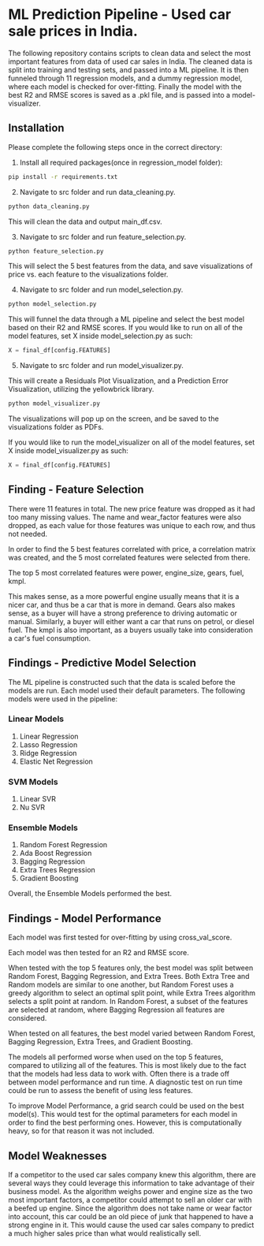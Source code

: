 # ML Prediction Pipeline - Used car sale prices in India. 

The following repository contains scripts to clean data and select the most
important features from data of used car sales in India.
The cleaned data is split into training and testing sets,
and passed into a ML pipeline. It is then funneled through 11 regression models,
and a dummy regression model, where each model is checked for over-fitting.
Finally the model with the best R2 and RMSE scores is saved as a .pkl file,
and is passed into a model-visualizer.

## Installation

Please complete the following steps once in the correct directory:

1. Install all required packages(once in regression_model folder):
```bash
pip install -r requirements.txt
```

2. Navigate to src folder and run data_cleaning.py.

```bash
python data_cleaning.py
```
This will clean the data and output  main_df.csv.

3. Navigate to src folder and run feature_selection.py.

```bash
python feature_selection.py
```
This will select the 5 best features from the data,
and save visualizations of price vs. each feature
to the visualizations folder.

4. Navigate to src folder and run model_selection.py.

```bash
python model_selection.py
```

This will funnel the data through a ML pipeline and
select the best model based on their R2 and RMSE scores. If you would like to run
on all of the model features, set X inside model_selection.py as such:

```python
X = final_df[config.FEATURES]
```

5. Navigate to src folder and run model_visualizer.py.

This will create a Residuals Plot Visualization, and a Prediction Error Visualization,
utilizing the yellowbrick library.

```bash
python model_visualizer.py
```
The visualizations will pop up on the screen, and be saved to the visualizations
folder as PDFs.

If you would like to run the model_visualizer
on all of the model features, set X inside model_visualizer.py as such:

```python
X = final_df[config.FEATURES]
```

## Finding - Feature Selection
There were 11 features in total. The new price feature was dropped as it had
too many missing values. The name and wear_factor features were also dropped, as
each value for those features was unique to each row, and thus not needed.

In order to find the 5 best features correlated
with price, a correlation matrix was created, and the 5 most correlated features
were selected from there.

The top 5 most correlated features were power, engine_size, gears, fuel, kmpl.

This makes sense, as a more powerful engine usually means that it is a nicer car,
and thus be a car that is more in demand. Gears also makes sense, as a buyer will
have a strong preference to driving automatic or manual. Similarly, a buyer will
either want a car that runs on petrol, or diesel fuel. The kmpl is also important,
as a buyers usually take into consideration a car's fuel consumption.

## Findings - Predictive Model Selection

The ML pipeline is constructed such that the data is
scaled before the models are run. Each model used their default parameters. The
following models were used in the pipeline:

### Linear Models
1. Linear Regression
2. Lasso Regression
3. Ridge Regression
4. Elastic Net Regression

### SVM Models
1. Linear SVR
2. Nu SVR

### Ensemble Models
1. Random Forest Regression
2. Ada Boost Regression
3. Bagging Regression
4. Extra Trees Regression
5. Gradient Boosting

Overall, the Ensemble Models performed the best.

## Findings - Model Performance

Each model was first tested for over-fitting by using cross_val_score.

Each model was then tested for an R2 and RMSE score.

When tested with the top 5 features only, the best model was split between
Random Forest, Bagging Regression, and Extra Trees. Both Extra Tree and Random
models are similar to one another, but Random Forest uses a greedy algorithm to
select an optimal split point, while Extra Trees algorithm selects a
split point at random. In Random Forest, a subset of the features are selected
at random, where Bagging Regression all features are considered.

When tested on all features, the best model varied between Random Forest,
Bagging Regression, Extra Trees, and Gradient Boosting.

The models all performed worse when used on the top 5 features, compared to
utilizing all of the features. This is most likely due to the fact that the
models had less data to work with. Often there is a trade off between model
performance and run time. A diagnostic test on run time could be run to assess
the benefit of using less features.

To improve Model Performance, a grid search could be used on the
best model(s). This would test for the optimal parameters for each model in order
to find the best performing ones. However, this is computationally heavy,
so for that reason it was not included.

## Model Weaknesses

If a competitor to the used car sales company knew this algorithm, there are
several ways they could leverage this information to take advantage of
their business model. As the algorithm weighs power and engine size
as the two most important factors, a competitor could attempt to sell an older
car with a beefed up engine. Since the algorithm does not take
name or wear factor into account, this car could be an old piece of junk
that happened to have a strong engine in it. This would cause the used car sales
company to predict a much higher sales price than what would realistically sell.
